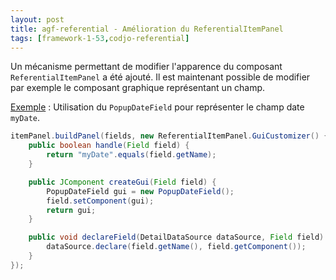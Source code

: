 ```yaml
---
layout: post
title: agf-referential - Amélioration du ReferentialItemPanel
tags: [framework-1-53,codjo-referential]
---
```

Un mécanisme permettant de modifier l'apparence du composant ```ReferentialItemPanel``` a été ajouté. Il est maintenant possible de modifier par exemple le composant graphique représentant un champ.

<u>Exemple</u> : Utilisation du ```PopupDateField``` pour représenter le champ date ```myDate```.
```java
itemPanel.buildPanel(fields, new ReferentialItemPanel.GuiCustomizer() {
    public boolean handle(Field field) {
        return "myDate".equals(field.getName);
    }

    public JComponent createGui(Field field) {
        PopupDateField gui = new PopupDateField();
        field.setComponent(gui);
        return gui;
    }

    public void declareField(DetailDataSource dataSource, Field field) {
        dataSource.declare(field.getName(), field.getComponent());
    }
});
```
